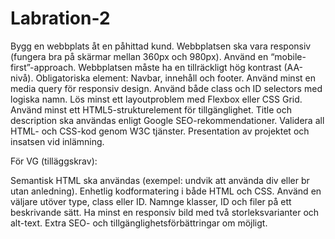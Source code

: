 # Labration-2

Bygg en webbplats åt en påhittad kund.
Webbplatsen ska vara responsiv (fungera bra på skärmar mellan 360px och 980px).
Använd en “mobile-first”-approach.
Webbplatsen måste ha en tillräckligt hög kontrast (AA-nivå).
Obligatoriska element: Navbar, innehåll och footer.
Använd minst en media query för responsiv design.
Använd både class och ID selectors med logiska namn.
Lös minst ett layoutproblem med Flexbox eller CSS Grid.
Använd minst ett HTML5-strukturelement för tillgänglighet.
Title och description ska användas enligt Google SEO-rekommendationer.
Validera all HTML- och CSS-kod genom W3C
tjänster.
Presentation av projektet och insatsen vid inlämning.

För VG (tilläggskrav):

Semantisk HTML ska användas (exempel: undvik att använda div eller br utan anledning).
Enhetlig kodformatering i både HTML och CSS.
Använd en väljare utöver type, class eller ID.
Namnge klasser, ID och filer på ett beskrivande sätt.
Ha minst en responsiv bild med två storleksvarianter och alt-text.
Extra SEO- och tillgänglighetsförbättringar om möjligt.
